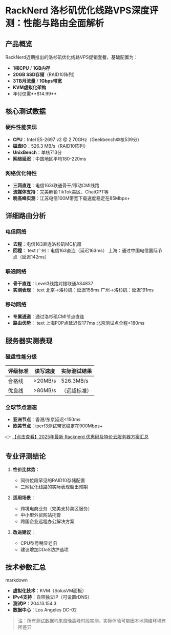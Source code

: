 # RackNerd 洛杉矶优化线路VPS深度评测：性能与路由全面解析

## 产品概览
RackNerd近期推出的洛杉矶优化线路VPS促销套餐，基础配置为：
- **1核CPU** / **1GB内存**
- **20GB SSD存储**（RAID10阵列）
- **3TB月流量** / **1Gbps带宽**
- **KVM虚拟化架构**
- 年付仅需**$14.99**

## 核心测试数据
### 硬件性能表现
- **CPU**：Intel E5-2697 v2 @ 2.70GHz（Geekbench单核539分）
- **磁盘IO**：526.3 MB/s（RAID10阵列）
- **UnixBench**：单核713分
- **网络延迟**：中国地区平均180-220ms

### 网络优化特性
- **三网直连**：电信163/联通骨干/移动CMI线路
- **流媒体支持**：完美解锁TikTok美区、ChatGPT等
- **晚高峰实测**：江苏电信100M带宽下载速度稳定在85Mbps+

## 详细路由分析
### 电信网络
- **去程**：电信163直连洛杉矶MC机房
- **回程**：
  text
  广州：电信163直连（延迟163ms）
  上海：通过中国电信国际节点（延迟142ms）
  

### 联通网络
- **骨干直连**：Level3线路对接联通AS4837
- **实测表现**：
  text
  北京→洛杉矶：延迟158ms
  广州→洛杉矶：延迟191ms
  

### 移动网络
- **专属通道**：通过洛杉矶CMI节点直连
- **路由优势**：
  text
  上海POP点延迟仅177ms
  北京测试点全程<180ms
  

## 服务器实测表现
### 磁盘性能分级
| 评级标准 | 读写速度 | 实际测试结果 |
|---------|---------|-------------|
| 合格线 | >20MB/s | 526.3MB/s |
| 优良线 | >80MB/s | （远超标准） |

### 全球节点测速
- **亚洲节点**：香港/东京延迟<150ms
- **欧美节点**：iperf3测试带宽稳定在900Mbps+

👉 [【点击查看】2025年最新 Racknerd 优惠码及特价云服务器方案汇总](https://bit.ly/Rack_Nerd)

## 专业评测结论
1. **性价比优势**：
   - 同价位段罕见的RAID10存储配置
   - 三网优化线路的实际表现超出预期

2. **适用场景**：
   - 跨境电商业务（完美支持美区服务）
   - 中小型外贸网站托管
   - 跨国企业远程办公解决方案

3. **改进建议**：
   - CPU型号稍显老旧
   - 建议增加DDoS防护选项

## 技术参数汇总
markdown
- **虚拟化技术**：KVM（SolusVM面板）
- **IPv4支持**：自带独立IP（可设置rDNS）
- **测试IP**：204.13.154.3
- **数据中心**：Los Angeles DC-02

> 注：所有测试数据均来自晚高峰时段实测，实际体验可能因本地网络环境有所差异
